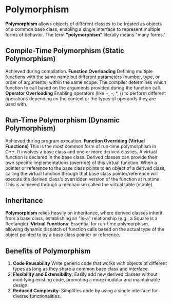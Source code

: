 Polymorphism
============

**Polymorphism** allows objects of different classes to be treated as objects of a common base class, enabling a single interface to represent multiple forms of behavior.
The term **"polymorphism"** literally means "many forms."

Compile-Time Polymorphism (Static Polymorphism)
-----------------------------------------------
Achieved during compilation.
**Function Overloading**
Defining multiple functions with the same name but different parameters (number, type, or order of arguments) within the same scope.
The compiler determines which function to call based on the arguments provided during the function call.  
**Operator Overloading**
Enabling operators (like +, -, *, /) to perform different operations depending on the context or the types of operands they are used with.

Run-Time Polymorphism (Dynamic Polymorphism)
-----------------------------------------------
Achieved during program execution.
**Function Overriding (Virtual Functions)**
This is the most common form of run-time polymorphism in C++. It involves a base class and one or more derived classes.
A virtual function is declared in the base class.
Derived classes can provide their own specific implementations (override) of this virtual function.
When a pointer or reference to the base class points to an object of a derived class,
calling the virtual function through that base class pointer/reference will execute the derived class's overridden version of the function at runtime.
This is achieved through a mechanism called the virtual table (vtable).

Inheritance
-----------
**Polymorphism** relies heavily on inheritance, where derived classes inherit from a base class, establishing an "is-a" relationship (e.g., a Square is a Rectangle).
**Virtual Functions**:
Essential for run-time polymorphism, allowing dynamic dispatch of function calls based on the actual type of the object pointed to by a base class pointer or reference.

Benefits of Polymorphism
-------------------------
1. **Code Reusability**
    Write generic code that works with objects of different types as long as they share a common base class and interface.
2. **Flexibility and Extensibility**: Easily add new derived classes without modifying existing code, promoting a more modular and maintainable design.
3. **Reduced Complexity**: Simplifies code by using a single interface for diverse functionalities.